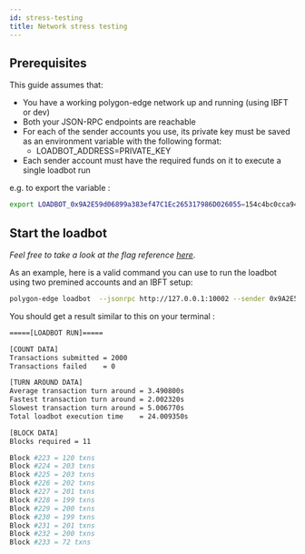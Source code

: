 ```yaml
---
id: stress-testing
title: Network stress testing
---
```


## Prerequisites

This guide assumes that:

- You have a working polygon-edge network up and running (using IBFT or dev)
- Both your JSON-RPC endpoints are reachable
- For each of the sender accounts you use, its private key must be saved as an environment variable with the following format:
  - LOADBOT_ADDRESS=PRIVATE_KEY
- Each sender account must have the required funds on it to execute a single loadbot run

e.g. to export the variable :

```bash
export LOADBOT_0x9A2E59d06899a383ef47C1Ec265317986D026055=154c4bc0cca942d8a0b49ece04d95c872d8f53d34b8f2ac76253a3700e4f1151
```

## Start the loadbot

_Feel free to take a look at the flag reference [here](/docs/get-started/cli-commands#loadbot-flags)_.

As an example, here is a valid command you can use to run the loadbot using two premined accounts and an IBFT setup:
```bash
polygon-edge loadbot  --jsonrpc http://127.0.0.1:10002 --sender 0x9A2E59d06899a383ef47C1Ec265317986D026055 --receiver 0x9876e8b849437703A34808e926a8a5B48bCb3ccf --count 100 --value 0x100 --tps 100
```

You should get a result similar to this on your terminal :
```bash
=====[LOADBOT RUN]=====

[COUNT DATA]
Transactions submitted = 2000
Transactions failed    = 0

[TURN AROUND DATA]
Average transaction turn around = 3.490800s
Fastest transaction turn around = 2.002320s
Slowest transaction turn around = 5.006770s
Total loadbot execution time    = 24.009350s

[BLOCK DATA]
Blocks required = 11

Block #223 = 120 txns
Block #224 = 203 txns
Block #225 = 203 txns
Block #226 = 202 txns
Block #227 = 201 txns
Block #228 = 199 txns
Block #229 = 200 txns
Block #230 = 199 txns
Block #231 = 201 txns
Block #232 = 200 txns
Block #233 = 72 txns
```